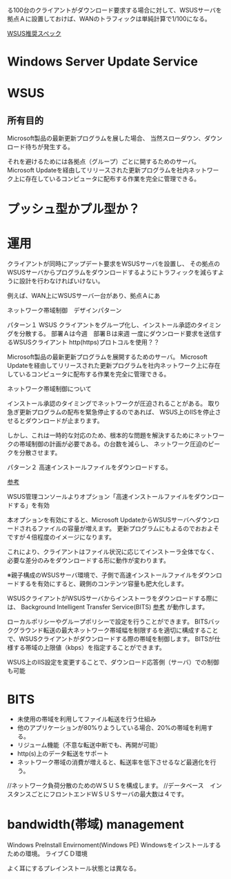 

る100台のクライアントがダウンロード要求する場合に対して、WSUSサーバを拠点Ａに設置しておけば、WANのトラフィックは単純計算で1/100になる。

[WSUS推奨スペック](https://technet.microsoft.com/ja-jp/library/cc708483(v=ws.10).aspx)


# Windows Server Update Service

# WSUS

## 所有目的
Microsoft製品の最新更新プログラムを展した場合、
当然スローダウン、ダウンロード待ちが発生する。

それを避けるためには各拠点（グループ）ごとに開するためのサーバ。
Microsoft Updateを経由してリリースされた更新プログラムを社内ネットワーク上に存在しているコンピュータに配布する作業を完全に管理できる。


# プッシュ型かプル型か？


# 運用
クライアントが同時にアップデート要求をWSUSサーバを設置し、
その拠点のWSUSサーバからプログラムをダウンロードするようにトラフィックを減らすように設計を行わなければいけない。

例えば、WAN上にWSUSサーバ一台があり、拠点Ａにあ


ネットワーク帯域制御　デザインパターン

パターン１
WSUS
クライアントをグループ化し、インストール承認のタイミングを分散する。
部署Ａは今週　部署Ｂは来週
一度にダウンロード要求を送信するWSUSクライアント
http(https)プロトコルを使用？？

Microsoft製品の最新更新プログラムを展開するためのサーバ。
Microsoft Updateを経由してリリースされた更新プログラムを社内ネットワーク上に存在しているコンピュータに配布する作業を完全に管理できる。


ネットワーク帯域制御について

インストール承認のタイミングでネットワークが圧迫されることがある。
取り急ぎ更新プログラムの配布を緊急停止するのであれば、
WSUS上のIISを停止させるとダウンロードが止まります。

しかし、これは一時的な対応のため、根本的な問題を解決するためにネットワークの帯域制御の計画が必要である。の台数を減らし、
ネットワーク圧迫のピークを分散させます。

パターン２
高速インストールファイルをダウンロードする。

[参考](https://technet.microsoft.com/en-us/library/dd939812(v=ws.10).aspx)

WSUS管理コンソールよりオプション「高速インストールファイルをダウンロードする」を有効

本オプションを有効にすると、Microsoft UpdateからWSUSサーバへダウンロードされるファイルの容量が増えます。
更新プログラムにもよるのでおおよそですが４倍程度のイメージになります。

これにより、クライアントはファイル状況に応じてインストーラ全体でなく、
必要な差分のみをダウンロードする形に動作が変わります。

※親子構成のWSUSサーバ環境で、子側で高速インストールファイルをダウンロードするを有効にすると、親側のコンテンツ容量も肥大化します。


WSUSクライアントがWSUSサーバからインストーラをダウンロードする際には、
Background Intelligent Transfer Service(BITS)
[参考](https://ja.wikipedia.org/wiki/Background_Intelligent_Transfer_Service)
が動作します。

ローカルポリシーやグループポリシーで設定を行うことができます。
BITSバックグラウンド転送の最大ネットワーク帯域幅を制限するを適切に構成することで、WSUSクライアントがダウンロードする際の帯域を制御します。
BITSが仕様する帯域の上限値（kbps）を指定することができます。

WSUS上のIIS設定を変更することで、ダウンロード応答側（サーバ）での制御も可能




# BITS
- 未使用の帯域を利用してファイル転送を行う仕組み
- 他のアプリケーションが80%りようしている場合、20%の帯域を利用する。
- リジューム機能（不意な転送中断でも、再開が可能）
- http(s)上のデータ転送をサポート
- ネットワーク帯域の消費が増えると、転送率を低下させるなど最適化を行う。








//ネットワーク負荷分散のためのＷＳＵＳを構成します。
//データベース　インスタンスごとにフロントエンドＷＳＵＳサーバの最大数は４です。



 # bandwidth(帯域) management


Windows PreInstall Envirnoment(Windows PE)
Windowsをインストールするための環境。
ライブＣＤ環境

よく耳にするプレインストール状態とは異なる。


